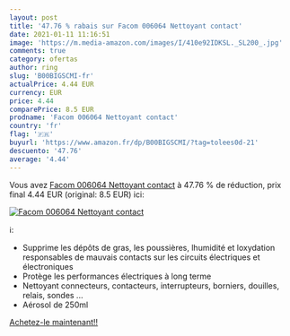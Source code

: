 ```yaml
---
layout: post
title: '47.76 % rabais sur Facom 006064 Nettoyant contact'
date: 2021-01-11 11:16:51
image: 'https://m.media-amazon.com/images/I/410e92IDKSL._SL200_.jpg'
comments: true
category: ofertas
author: ring
slug: 'B00BIGSCMI-fr'
actualPrice: 4.44 EUR
currency: EUR
price: 4.44
comparePrice: 8.5 EUR
prodname: 'Facom 006064 Nettoyant contact'
country: 'fr'
flag: '🇫🇷'
buyurl: 'https://www.amazon.fr/dp/B00BIGSCMI/?tag=tolees0d-21'
descuento: '47.76'
average: '4.44'
---
```


Vous avez [Facom 006064 Nettoyant contact](https://www.amazon.fr/dp/B00BIGSCMI/?tag=tolees0d-21)  à  47.76 % de réduction, prix final  4.44 EUR (original: 8.5 EUR) ici:

[![Facom 006064 Nettoyant contact](https://m.media-amazon.com/images/I/410e92IDKSL._SL200_.jpg)](https://www.amazon.fr/dp/B00BIGSCMI/?tag=tolees0d-21)

ℹ️:

- Supprime les dépôts de gras, les poussières, lhumidité et loxydation responsables de mauvais contacts sur les circuits électriques et électroniques
- Protège les performances électriques à long terme
- Nettoyant connecteurs, contacteurs, interrupteurs, borniers, douilles, relais, sondes ...
- Aérosol de 250ml

[Achetez-le maintenant!!](https://www.amazon.fr/dp/B00BIGSCMI/?tag=tolees0d-21)
